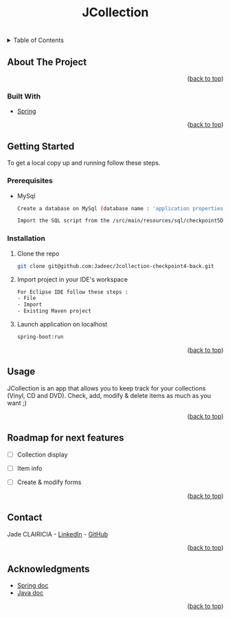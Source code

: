 <div id="top"></div>

<!-- PROJECT LOGO -->
<br />
<div align="center">
  <h1> JCollection <h1>
</div>

<!-- TABLE OF CONTENTS -->
<details>
  <summary>Table of Contents</summary>
  <ol>
    <li>
      <a href="#about-the-project">About The Project</a>
      <ul>
        <li><a href="#built-with">Built With</a></li>
      </ul>
    </li>
    <li>
      <a href="#getting-started">Getting Started</a>
      <ul>
        <li><a href="#prerequisites">Prerequisites</a></li>
        <li><a href="#installation">Installation</a></li>
      </ul>
    </li>
    <li><a href="#usage">Usage</a></li>
        <li><a href="#roadmap">Roadmap</a></li>
        <li><a href="#contact">Contact</a></li>
        <li><a href="#acknowledgments">Acknowledgments</a></li>

  </ol>
</details>

<!-- ABOUT THE PROJECT -->

## About The Project


<p align="right">(<a href="#top">back to top</a>)</p>

### Built With

- [Spring](https://start.spring.io/)

<p align="right">(<a href="#top">back to top</a>)</p>

<!-- GETTING STARTED -->

## Getting Started

To get a local copy up and running follow these steps.

### Prerequisites

- MySql
  ```sh
  Create a database on MySql (database name : 'application properties file')
  ```
   ```sh
  Import the SQL script from the /src/main/resources/sql/checkpoint5Dump.sql file into your database
  ```

### Installation

1. Clone the repo
   ```sh
   git clone git@github.com:Jadeec/Jcollection-checkpoint4-back.git
   ```
2. Import project in your IDE's workspace
   ```sh
   For Eclipse IDE follow these steps : 
   - File
   - Import
   - Existing Maven project
   ```
3. Launch application on localhost

   ```sh
   spring-boot:run
   ```

<p align="right">(<a href="#top">back to top</a>)</p>

<!-- USAGE EXAMPLES -->

## Usage

JCollection is an app that allows you to keep track for your collections (Vinyl, CD and DVD). Check, add, modify & delete items as much as you want ;)

<p align="right">(<a href="#top">back to top</a>)</p>

<!-- ROADMAP -->

## Roadmap for next features

- [ ] Collection display
- [ ] Item info
- [ ]  Create & modify forms
    

<p align="right">(<a href="#top">back to top</a>)</p>

<!-- CONTACT -->

## Contact

Jade CLAIRICIA - [LinkedIn](https://www.linkedin.com/in/jade-clairicia1/) - [GitHub](https://github.com/Jadeec)<br>

<p align="right">(<a href="#top">back to top</a>)</p>

<!-- ACKNOWLEDGMENTS -->

## Acknowledgments

- [Spring doc](https://docs.spring.io/spring-framework/docs/current/reference/html/)
- [Java doc](https://docs.oracle.com/en/java/)



<p align="right">(<a href="#top">back to top</a>)</p>

<!-- MARKDOWN LINKS & IMAGES -->


